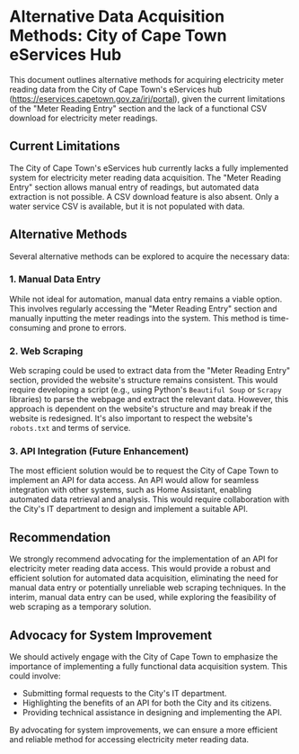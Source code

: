 # Alternative Data Acquisition Methods: City of Cape Town eServices Hub

This document outlines alternative methods for acquiring electricity meter reading data from the City of Cape Town's eServices hub (https://eservices.capetown.gov.za/irj/portal), given the current limitations of the "Meter Reading Entry" section and the lack of a functional CSV download for electricity meter readings.

## Current Limitations

The City of Cape Town's eServices hub currently lacks a fully implemented system for electricity meter reading data acquisition.  The "Meter Reading Entry" section allows manual entry of readings, but automated data extraction is not possible.  A CSV download feature is also absent.  Only a water service CSV is available, but it is not populated with data.

## Alternative Methods

Several alternative methods can be explored to acquire the necessary data:

### 1. Manual Data Entry

While not ideal for automation, manual data entry remains a viable option.  This involves regularly accessing the "Meter Reading Entry" section and manually inputting the meter readings into the system.  This method is time-consuming and prone to errors.

### 2. Web Scraping

Web scraping could be used to extract data from the "Meter Reading Entry" section, provided the website's structure remains consistent.  This would require developing a script (e.g., using Python's `Beautiful Soup` or `Scrapy` libraries) to parse the webpage and extract the relevant data.  However, this approach is dependent on the website's structure and may break if the website is redesigned.  It's also important to respect the website's `robots.txt` and terms of service.

### 3. API Integration (Future Enhancement)

The most efficient solution would be to request the City of Cape Town to implement an API for data access.  An API would allow for seamless integration with other systems, such as Home Assistant, enabling automated data retrieval and analysis.  This would require collaboration with the City's IT department to design and implement a suitable API.

## Recommendation

We strongly recommend advocating for the implementation of an API for electricity meter reading data access.  This would provide a robust and efficient solution for automated data acquisition, eliminating the need for manual data entry or potentially unreliable web scraping techniques.  In the interim, manual data entry can be used, while exploring the feasibility of web scraping as a temporary solution.

## Advocacy for System Improvement

We should actively engage with the City of Cape Town to emphasize the importance of implementing a fully functional data acquisition system.  This could involve:

* Submitting formal requests to the City's IT department.
* Highlighting the benefits of an API for both the City and its citizens.
* Providing technical assistance in designing and implementing the API.

By advocating for system improvements, we can ensure a more efficient and reliable method for accessing electricity meter reading data.

